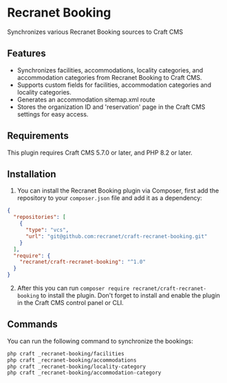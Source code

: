 # Recranet Booking

Synchronizes various Recranet Booking sources to Craft CMS

## Features

- Synchronizes facilities, accommodations, locality categories, and accommodation categories from Recranet Booking to Craft CMS.
- Supports custom fields for facilities, accommodation categories and locality categories.
- Generates an accommodation sitemap.xml route
- Stores the organization ID and 'reservation' page in the Craft CMS settings for easy access.

## Requirements

This plugin requires Craft CMS 5.7.0 or later, and PHP 8.2 or later.

## Installation

1. You can install the Recranet Booking plugin via Composer, first add the repository to your `composer.json` file and add it as a dependency:

```json
{
  "repositories": [
    {
      "type": "vcs",
      "url": "git@github.com:recranet/craft-recranet-booking.git"
    }
  ],
  "require": {
    "recranet/craft-recranet-booking": "^1.0"
  }
}
```

2. After this you can run `composer require recranet/craft-recranet-booking` to install the plugin. Don't forget to install and enable the plugin in the Craft CMS control panel or CLI.

## Commands

You can run the following command to synchronize the bookings:

```bash
php craft _recranet-booking/facilities
php craft _recranet-booking/accommodations
php craft _recranet-booking/locality-category
php craft _recranet-booking/accommodation-category
```